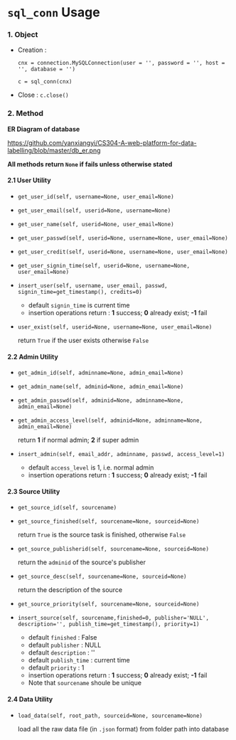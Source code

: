 # `sql_conn` Usage

### 1. Object

- Creation :

  `cnx = connection.MySQLConnection(user = '', password = '', host = '', database = '')`

  `c = sql_conn(cnx)`

- Close : `c.close()`



### 2. Method

**ER Diagram of database**

https://github.com/yanxiangyi/CS304-A-web-platform-for-data-labelling/blob/master/db_er.png

**All methods return `None` if fails unless otherwise stated**

#### 2.1 User Utility

- `get_user_id(self, username=None, user_email=None)` 

- `get_user_email(self, userid=None, username=None)`

- `get_user_name(self, userid=None, user_email=None)`

- `get_user_passwd(self, userid=None, username=None, user_email=None)`

- `get_user_credit(self, userid=None, username=None, user_email=None)`

- `get_user_signin_time(self, userid=None, username=None, user_email=None)`

- `insert_user(self, username, user_email, passwd, signin_time=get_timestamp(), credits=0)`

  - default `signin_time` is current time
  - insertion operations return : **1** success; **0** already exist; **-1** fail

- `user_exist(self, userid=None, username=None, user_email=None)`

  return `True` if the user exists otherwise `False`

#### 2.2 Admin Utility

- `get_admin_id(self, adminname=None, admin_email=None)`

- `get_admin_name(self, adminid=None, admin_email=None)`

- `get_admin_passwd(self, adminid=None, adminname=None, admin_email=None)`

- `get_admin_access_level(self, adminid=None, adminname=None, admin_email=None)`

  return **1** if normal admin; **2** if super admin

- `insert_admin(self, email_addr, adminname, passwd, access_level=1)`

  - default `access_level` is 1, i.e. normal admin
  - insertion operations return : **1** success; **0** already exist; **-1** fail

#### 2.3 Source Utility

- `get_source_id(self, sourcename)`

- `get_source_finished(self, sourcename=None, sourceid=None)`

  return `True` is the source task is finished, otherwise `False`

- `get_source_publisherid(self, sourcename=None, sourceid=None)`

  return the `adminid` of the source's publisher

- `get_source_desc(self, sourcename=None, sourceid=None)`

  return the description of the source

- `get_source_priority(self, sourcename=None, sourceid=None)`

- `insert_source(self, sourcename,finished=0, publisher='NULL', description='', publish_time=get_timestamp(), priority=1)`

  - default `finished` : False
  - default `publisher` : NULL
  - default `description` : ''
  - default `publish_time` : current time
  - default `priority` : 1
  - insertion operations return : **1** success; **0** already exist; **-1** fail
  - Note that `sourcename` shoule be unique


#### 2.4 Data Utility

- `load_data(self, root_path, sourceid=None, sourcename=None)`
  
  load all the raw data file (in `.json` format) from folder path into database 
  




